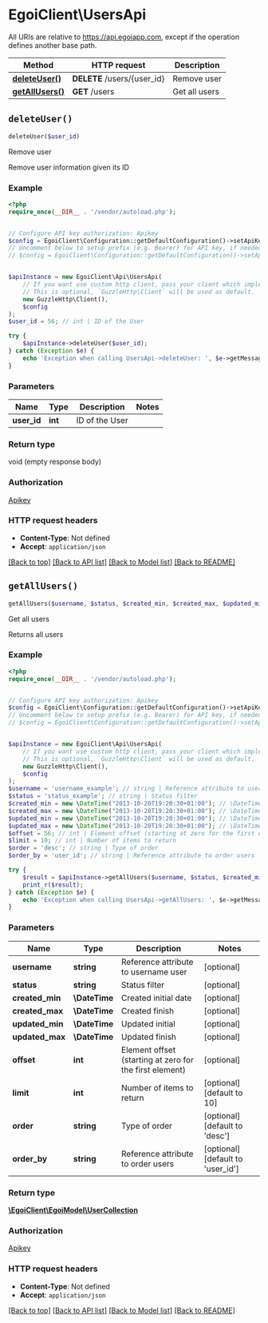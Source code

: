 # EgoiClient\UsersApi

All URIs are relative to https://api.egoiapp.com, except if the operation defines another base path.

| Method | HTTP request | Description |
| ------------- | ------------- | ------------- |
| [**deleteUser()**](UsersApi.md#deleteUser) | **DELETE** /users/{user_id} | Remove user |
| [**getAllUsers()**](UsersApi.md#getAllUsers) | **GET** /users | Get all users |


## `deleteUser()`

```php
deleteUser($user_id)
```

Remove user

Remove user information given its ID

### Example

```php
<?php
require_once(__DIR__ . '/vendor/autoload.php');


// Configure API key authorization: Apikey
$config = EgoiClient\Configuration::getDefaultConfiguration()->setApiKey('Apikey', 'YOUR_API_KEY');
// Uncomment below to setup prefix (e.g. Bearer) for API key, if needed
// $config = EgoiClient\Configuration::getDefaultConfiguration()->setApiKeyPrefix('Apikey', 'Bearer');


$apiInstance = new EgoiClient\Api\UsersApi(
    // If you want use custom http client, pass your client which implements `GuzzleHttp\ClientInterface`.
    // This is optional, `GuzzleHttp\Client` will be used as default.
    new GuzzleHttp\Client(),
    $config
);
$user_id = 56; // int | ID of the User

try {
    $apiInstance->deleteUser($user_id);
} catch (Exception $e) {
    echo 'Exception when calling UsersApi->deleteUser: ', $e->getMessage(), PHP_EOL;
}
```

### Parameters

| Name | Type | Description  | Notes |
| ------------- | ------------- | ------------- | ------------- |
| **user_id** | **int**| ID of the User | |

### Return type

void (empty response body)

### Authorization

[Apikey](../../README.md#Apikey)

### HTTP request headers

- **Content-Type**: Not defined
- **Accept**: `application/json`

[[Back to top]](#) [[Back to API list]](../../README.md#endpoints)
[[Back to Model list]](../../README.md#models)
[[Back to README]](../../README.md)

## `getAllUsers()`

```php
getAllUsers($username, $status, $created_min, $created_max, $updated_min, $updated_max, $offset, $limit, $order, $order_by): \EgoiClient\EgoiModel\UserCollection
```

Get all users

Returns all users

### Example

```php
<?php
require_once(__DIR__ . '/vendor/autoload.php');


// Configure API key authorization: Apikey
$config = EgoiClient\Configuration::getDefaultConfiguration()->setApiKey('Apikey', 'YOUR_API_KEY');
// Uncomment below to setup prefix (e.g. Bearer) for API key, if needed
// $config = EgoiClient\Configuration::getDefaultConfiguration()->setApiKeyPrefix('Apikey', 'Bearer');


$apiInstance = new EgoiClient\Api\UsersApi(
    // If you want use custom http client, pass your client which implements `GuzzleHttp\ClientInterface`.
    // This is optional, `GuzzleHttp\Client` will be used as default.
    new GuzzleHttp\Client(),
    $config
);
$username = 'username_example'; // string | Reference attribute to username user
$status = 'status_example'; // string | Status filter
$created_min = new \DateTime("2013-10-20T19:20:30+01:00"); // \DateTime | Created initial date
$created_max = new \DateTime("2013-10-20T19:20:30+01:00"); // \DateTime | Created finish
$updated_min = new \DateTime("2013-10-20T19:20:30+01:00"); // \DateTime | Updated initial
$updated_max = new \DateTime("2013-10-20T19:20:30+01:00"); // \DateTime | Updated finish
$offset = 56; // int | Element offset (starting at zero for the first element)
$limit = 10; // int | Number of items to return
$order = 'desc'; // string | Type of order
$order_by = 'user_id'; // string | Reference attribute to order users

try {
    $result = $apiInstance->getAllUsers($username, $status, $created_min, $created_max, $updated_min, $updated_max, $offset, $limit, $order, $order_by);
    print_r($result);
} catch (Exception $e) {
    echo 'Exception when calling UsersApi->getAllUsers: ', $e->getMessage(), PHP_EOL;
}
```

### Parameters

| Name | Type | Description  | Notes |
| ------------- | ------------- | ------------- | ------------- |
| **username** | **string**| Reference attribute to username user | [optional] |
| **status** | **string**| Status filter | [optional] |
| **created_min** | **\DateTime**| Created initial date | [optional] |
| **created_max** | **\DateTime**| Created finish | [optional] |
| **updated_min** | **\DateTime**| Updated initial | [optional] |
| **updated_max** | **\DateTime**| Updated finish | [optional] |
| **offset** | **int**| Element offset (starting at zero for the first element) | [optional] |
| **limit** | **int**| Number of items to return | [optional] [default to 10] |
| **order** | **string**| Type of order | [optional] [default to &#39;desc&#39;] |
| **order_by** | **string**| Reference attribute to order users | [optional] [default to &#39;user_id&#39;] |

### Return type

[**\EgoiClient\EgoiModel\UserCollection**](../Model/UserCollection.md)

### Authorization

[Apikey](../../README.md#Apikey)

### HTTP request headers

- **Content-Type**: Not defined
- **Accept**: `application/json`

[[Back to top]](#) [[Back to API list]](../../README.md#endpoints)
[[Back to Model list]](../../README.md#models)
[[Back to README]](../../README.md)
